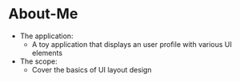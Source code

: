 # About-Me
* The application:
    * A toy application that displays an user profile with various UI elements
* The scope:
    * Cover the basics of UI layout design
